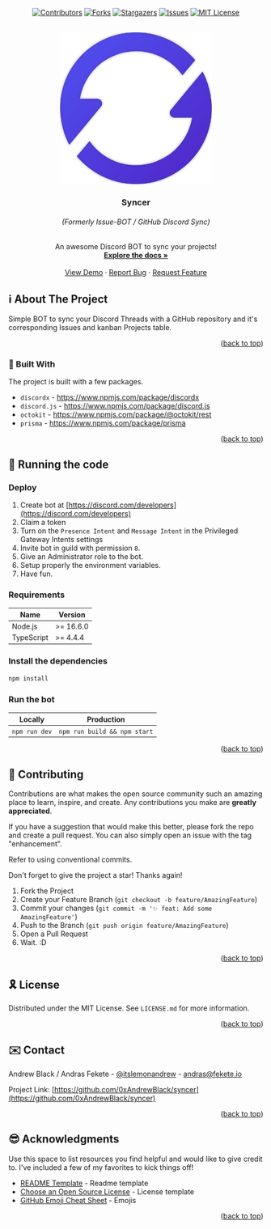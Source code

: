 <div id="top"></div>

<!-- PROJECT SHIELDS -->
<!--
*** I'm using markdown "reference style" links for readability.
*** Reference links are enclosed in brackets [ ] instead of parentheses ( ).
*** See the bottom of this document for the declaration of the reference variables
*** for contributors-url, forks-url, etc. This is an optional, concise syntax you may use.
*** https://www.markdownguide.org/basic-syntax/#reference-style-links
-->

<div align="center">

[![Contributors][contributors-shield]][contributors-url]
[![Forks][forks-shield]][forks-url]
[![Stargazers][stars-shield]][stars-url]
[![Issues][issues-shield]][issues-url]
[![MIT License][license-shield]][license-url]

</div>

<!-- PROJECT LOGO -->
<br />
<div align="center">
  <a href="https://github.com/0xAndrewBlack/syncer">
    <img src=".github/resources/Syncer.png" alt="Syncer Logo" width="300" height="300">
  </a>

  <h3 align="center">Syncer</h3>
  <h6><i>(Formerly Issue-BOT / GitHub Discord Sync)</i></h6>

  <p align="center">
    An awesome Discord BOT to sync your projects!
    <br />
    <a href="https://docs.syncer.xyz"><strong>Explore the docs »</strong></a>
    <br />
    <br />
    <a href="https://github.com/0xAndrewBlack/syncer">View Demo</a>
    ·
    <a href="https://github.com/0xAndrewBlack/syncer/issues">Report Bug</a>
    ·
    <a href="https://github.com/0xAndrewBlack/syncer/issues">Request Feature</a>
  </p>
</div>

<!-- TABLE OF CONTENTS -->
<!-- Soon coming back. -->

<!-- ABOUT THE PROJECT -->

## ℹ️ About The Project

Simple BOT to sync your Discord Threads with a GitHub repository and it's corresponding Issues and kanban Projects table.

<p align="right">(<a href="#top">back to top</a>)</p>

### 🔨 Built With

The project is built with a few packages.

- `discordx` - https://www.npmjs.com/package/discordx
- `discord.js` - https://www.npmjs.com/package/discord.js
- `octokit` - https://www.npmjs.com/package/@octokit/rest
- `prisma` - https://www.npmjs.com/package/prisma

<p align="right">(<a href="#top">back to top</a>)</p>

<!-- RUNNING THE PROJECT -->

## 💨 Running the code

### Deploy

1. Create bot at [https://discord.com/developers](https://discord.com/developers)
2. Claim a token
3. Turn on the `Presence Intent` and `Message Intent` in the Privileged Gateway Intents settings
4. Invite bot in guild with permission `8`.
5. Give an Administrator role to the bot.
6. Setup properly the environment variables.
7. Have fun.

### Requirements

| Name       | Version   |
| ---------- | --------- |
| Node.js    | >= 16.6.0 |
| TypeScript | >= 4.4.4  |

### Install the dependencies

```bash
npm install
```

### Run the bot

| Locally       | Production                   |
| ------------- | ---------------------------- |
| `npm run dev` | `npm run build && npm start` |

<p align="right">(<a href="#top">back to top</a>)</p>

<!-- CONTRIBUTING -->

## 🙌 Contributing

Contributions are what makes the open source community such an amazing place to learn, inspire, and create. Any contributions you make are **greatly appreciated**.

If you have a suggestion that would make this better, please fork the repo and create a pull request. You can also simply open an issue with the tag "enhancement".

Refer to using conventional commits.

Don't forget to give the project a star! Thanks again!

1. Fork the Project
2. Create your Feature Branch (`git checkout -b feature/AmazingFeature`)
3. Commit your changes (`git commit -m '✨ feat: Add some AmazingFeature'`)
4. Push to the Branch (`git push origin feature/AmazingFeature`)
5. Open a Pull Request
6. Wait. :D

<p align="right">(<a href="#top">back to top</a>)</p>

<!-- LICENSE -->

## 🎗️ License

Distributed under the MIT License. See `LICENSE.md` for more information.

<p align="right">(<a href="#top">back to top</a>)</p>

<!-- CONTACT -->

## ✉️ Contact

Andrew Black / Andras Fekete - [@itslemonandrew](https://twitter.com/itslemonandrew) - andras@fekete.io

Project Link: [https://github.com/0xAndrewBlack/syncer](https://github.com/0xAndrewBlack/syncer)

<p align="right">(<a href="#top">back to top</a>)</p>

<!-- ACKNOWLEDGMENTS -->

## 😎 Acknowledgments

Use this space to list resources you find helpful and would like to give credit to.
I've included a few of my favorites to kick things off!

- [README Template](https://github.com/0xAndrewBlack/syncer) - Readme template
- [Choose an Open Source License](https://choosealicense.com) - License template
- [GitHub Emoji Cheat Sheet](https://www.webpagefx.com/tools/emoji-cheat-sheet) - Emojis

<p align="right">(<a href="#top">back to top</a>)</p>

<!-- MARKDOWN LINKS & IMAGES -->
<!-- https://www.markdownguide.org/basic-syntax/#reference-style-links -->

[contributors-shield]: https://img.shields.io/github/contributors/0xAndrewBlack/syncer.svg?style=for-the-badge
[contributors-url]: https://github.com/0xAndrewBlack/syncer/graphs/contributors
[forks-shield]: https://img.shields.io/github/forks/0xAndrewBlack/syncer.svg?style=for-the-badge
[forks-url]: https://github.com/0xAndrewBlack/syncer/network/members
[stars-shield]: https://img.shields.io/github/stars/0xAndrewBlack/syncer.svg?style=for-the-badge
[stars-url]: https://github.com/0xAndrewBlack/syncer/stargazers
[issues-shield]: https://img.shields.io/github/issues/0xAndrewBlack/syncer.svg?style=for-the-badge
[issues-url]: https://github.com/0xAndrewBlack/syncer/issues
[license-shield]: https://img.shields.io/github/license/0xAndrewBlack/syncer.svg?style=for-the-badge
[license-url]: https://github.com/0xAndrewBlack/syncer/blob/master/LICENSE.md
